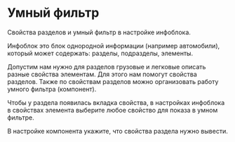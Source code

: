 # Умный фильтр
Свойства разделов и умный фильтр в настройке инфоблока.

Инфоблок это блок однородной информации (например автомобили), который может содержать: разделы, подразделы, элементы.

Допустим нам нужно для разделов грузовые и легковые описать разные свойства элементам. Для этого нам помогут свойства разделов. Также по свойствам разделов можно организовать работу умного фильтра (компонент).

Чтобы у раздела появилась вкладка свойства, в настройках инфоблока в свойствах элемента выберите любое свойство для показа в умном фильтре.

В настройке компонента укажите, что свойства раздела нужно вывести.

